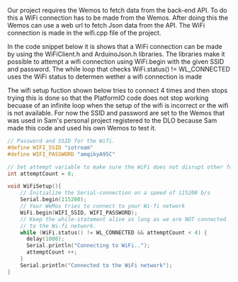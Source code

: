
Our project requires the Wemos to fetch data from the back-end API. To do this a WiFi connection has to be made from the Wemos. After doing this the Wemos can use a web url to fetch Json data from the API. The WiFi connection is made in the wifi.cpp file of the project.

In the code snippet below it is shows that a WiFi connection can be made by using the WiFiClient.h and ArduinoJson.h libraries. The libraries make it possible to attempt a wifi connection using WiFi.begin with the given SSID and password. The while loop that checks WiFi.status() != WL_CONNECTED uses the WiFi status to determen wether a wifi connection is made 

The wifi setup fuction shown below tries to connect 4 times and then stops trying this is done so that the PlatformIO code does not stop working becuase of an infinite loop when the setup of the wifi is incorrect or the wifi is not available. For now the SSID and password are set to the Wemos that was used in Sam's personal project registered to the DLO because Sam made this code and used his own Wemos to test it.

```cpp
// Password and SSID for the Wifi.
#define WIFI_SSID "iotroam"
#define WIFI_PASSWORD "amqikyA95C"

// Set attempt variable to make sure the WiFi does not disrupt other functions when not able to connect.
int attemptCount = 0;

void WiFiSetup(){
    // Initialize the Serial-connection on a speed of 115200 b/s
    Serial.begin(115200);
    // Your WeMos tries to connect to your Wi-fi network  
    WiFi.begin(WIFI_SSID, WIFI_PASSWORD);
    // Keep the while-statement alive as long as we are NOT connected
    // to the Wi-fi network.
    while (WiFi.status() != WL_CONNECTED && attemptCount < 4) {
      delay(1000);
      Serial.println("Connecting to WiFi..");
      attemptCount ++;
    }
    Serial.println("Connected to the WiFi network");
}
```
